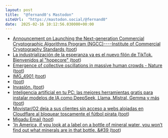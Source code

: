 ```yaml
---
layout: post
title:  "@fernand0's Mastodon"
siteUrl:  "https://mastodon.social/@fernand0"
date:  2025-02-16 10:12:56.030000+00:00
---
```

*  [Announcement on Launching the Next-generation Commercial Cryptographic Algorithms Program (NGCC)----Institute of Commercial Cryptography
        Standards ](https://niccs.org.cn/en/notice/202502/t20250205_378200.htm) ([toot](https://mastodon.social/@fernand0/114013030057752981))
*  [La industrialización de la esperanza ya es el nuevo filón de TikTok. Bienvenidos al "hopecore" ](https://www.xataka.com/aplicaciones/industrializacion-esperanza-nuevo-filon-tiktok-bienvenidos-al-hopecor) ([toot](https://mastodon.social/@fernand0/114012836916108515))
*  [Emergence of collective oscillations in massive human crowds - Nature ](https://www.nature.com/articles/s41586-024-08514-) ([toot](https://mastodon.social/@fernand0/114011271174213048))
*  [IMG_4901 ](https://www.flickr.com/photos/fernand0/54315269717) ([toot](https://mastodon.social/@fernand0/114011232287156646))
*  [ ](https://mastodon.social/@torresburriel) ([toot](https://mastodon.social/@fernand0/114009543804804943))
*  [Invasión. ](https://avecesunafoto.wordpress.com/2025/02/14/invasion) ([toot](https://mastodon.social/@fernand0/114009350468608969))
*  [Inteligencia artificial en tu PC: las mejores herramientas gratis para instalar modelos de IA como DeepSeek, Llama, Mistral, Gemma y más ](https://www.xataka.com/basics/inteligencia-artificial-tu-pc-mejores-herramientas-gratis-para-instalar-modelos-ia-como-deepseek-llama-mistral-gemm) ([toot](https://mastodon.social/@fernand0/114009245279439845))
*  [Movistar/O2 deja a sus clientes sin acceso a webs alojadas en Cloudflare al bloquear toscamente el fútbol pirata ](https://bandaancha.eu/articulos/movistar-o2-deja-clientes-sin-acceso-1123) ([toot](https://mastodon.social/@fernand0/114009073189413603))
*  [Migadu Email ](https://migadu.com) ([toot](https://mastodon.social/@fernand0/114008896784653034))
*  [&#39;In America, if you look at a label on a bottle of mineral water, you won’t find out what minerals are in that bottle. &#39 ](https://mastodon.social/@fernand0/114008730539292253) ([toot](https://mastodon.social/@fernand0/114008730539292253))
